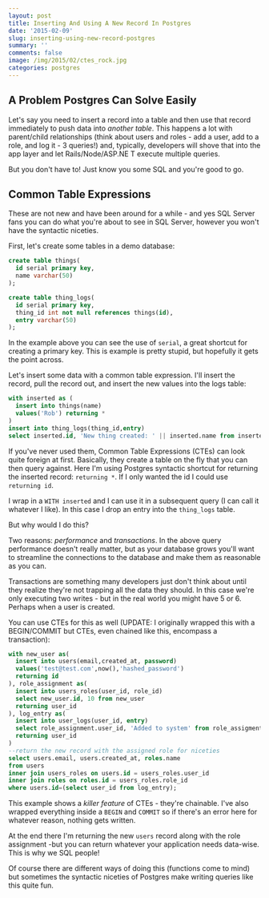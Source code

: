 ```yaml
---
layout: post
title: Inserting And Using A New Record In Postgres
date: '2015-02-09'
slug: inserting-using-new-record-postgres
summary: ''
comments: false
image: /img/2015/02/ctes_rock.jpg
categories: postgres
---
```


## A Problem Postgres Can Solve Easily

Let's say you need to insert a record into a table and then use that record immediately to push data into *another table*. This happens a lot with parent/child relationships (think about users and roles - add a user, add to a role, and log it - 3 queries!) and, typically, developers will shove that into the app layer and let Rails/Node/ASP.NE T execute multiple queries.

But you don't have to! Just know you some SQL and you're good to go.

## Common Table Expressions

These are not new and have been around for a while - and yes SQL Server fans you can do what you're about to see in SQL Server, however you won't have the syntactic niceties.

First, let's create some tables in a demo database:

```sql
create table things(
  id serial primary key,
  name varchar(50)
);

create table thing_logs(
  id serial primary key,
  thing_id int not null references things(id),
  entry varchar(50)
);
```

In the example above you can see the use of `serial`, a great shortcut for creating a primary key. This is example is pretty stupid, but hopefully it gets the point across.

Let's insert some data with a common table expression. I'll insert the record, pull the record out, and insert the new values into the logs table:

```sql
with inserted as (
  insert into things(name)
  values('Rob') returning *
)
insert into thing_logs(thing_id,entry)
select inserted.id, 'New thing created: ' || inserted.name from inserted;
```

If you've never used them, Common Table Expressions (CTEs) can look quite foreign at first. Basically, they create a table on the fly that you can then query against. Here I'm using Postgres syntactic shortcut for returning the inserted record: `returning *`. If I only wanted the id I could use `returning id`.

I wrap in a `WITH inserted` and I can use it in a subsequent query (I can call it whatever I like). In this case I drop an entry into the `thing_logs` table.

But why would I do this?

Two reasons: *performance* and *transactions*. In the above query performance doesn't really matter, but as your database grows you'll want to streamline the connections to the database and make them as reasonable as you can.

Transactions are something many developers just don't think about until they realize they're not trapping all the data they should. In this case we're only executing two writes - but in the real world you might have 5 or 6. Perhaps when a user is created. 

You can use CTEs for this as well (UPDATE: I originally wrapped this with a BEGIN/COMMIT but CTEs, even chained like this, encompass a transaction):

```sql
with new_user as(
  insert into users(email,created_at, password)
  values('test@test.com',now(),'hashed_password')
  returning id
), role_assignment as(
  insert into users_roles(user_id, role_id)
  select new_user.id, 10 from new_user
  returning user_id
), log_entry as(
  insert into user_logs(user_id, entry)
  select role_assignment.user_id, 'Added to system' from role_assigment
  returning user_id
)
--return the new record with the assigned role for niceties
select users.email, users.created_at, roles.name
from users 
inner join users_roles on users.id = users_roles.user_id
inner join roles on roles.id = users_roles.role_id
where users.id=(select user_id from log_entry);
```

This example shows a *killer feature* of CTEs - they're chainable. I've also wrapped everything inside a `BEGIN` and `COMMIT` so if there's an error here for whatever reason, nothing gets written.

At the end there I'm returning the new `users` record along with the role assignment -but you can return whatever your application needs data-wise. This is why we SQL people!

Of course there are different ways of doing this (functions come to mind) but sometimes the syntactic niceties of Postgres make writing queries like this quite fun.
